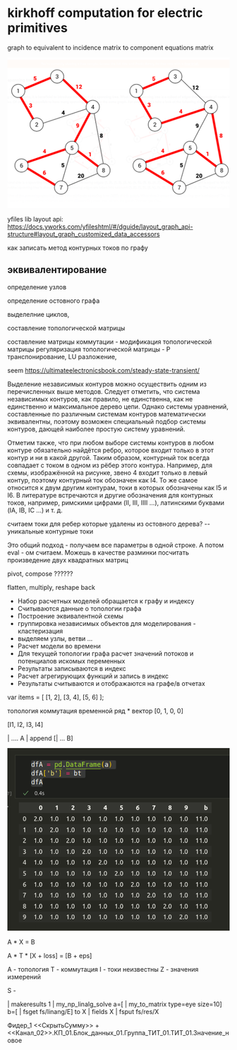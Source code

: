 # kirkhoff computation for electric primitives

graph to equivalent to incidence matrix to component equations matrix


![](2022-09-06-11-04-34.png)


yfiles lib layout api: https://docs.yworks.com/yfileshtml/#/dguide/layout_graph_api-structure#layout_graph_customized_data_accessors


как записать метод контурных токов по графу


## эквивалентирование

определение узлов

определение остовного графа

выделелние циклов, 
<!-- // идентификация контурных токов в компонентах -->
составление топологической матрицы

составление матрицы коммутации - модификация топологической матрицы
регуляризация топологической матрицы - P транспонирование, LU разложение, 

seem https://ultimateelectronicsbook.com/steady-state-transient/

Выделение независимых контуров можно осуществить одним из перечисленных выше методов. Следует отметить, что система независимых контуров, как правило, не единственна, как не единственно и максимальное дерево цепи. Однако системы уравнений, составленные по различным системам контуров математически эквивалентны, поэтому возможен специальный подбор системы контуров, дающей наиболее простую систему уравнений.



Отметим также, что при любом выборе системы контуров в любом контуре обязательно найдётся ребро, которое входит только в этот контур и ни в какой другой. Таким образом, контурный ток всегда совпадает с током в одном из рёбер этого контура. Например, для схемы, изображённой на рисунке, звено 4 входит только в левый контур, поэтому контурный ток обозначен как I4. То же самое относится к двум другим контурам, токи в которых обозначены как I5 и I6. В литературе встречаются и другие обозначения для контурных токов, например, римскими цифрами (II, III, IIII ...), латинскими буквами (IA, IB, IC ...) и т. д.


считаем токи для ребер которые удалены из остовного дерева? -- уникальные контурные токи


Это общий подход - получаем  все параметры в одной строке. А потом eval - ом считаем.
Можешь в качестве разминки посчитать произведение двух квадратных матриц


pivot, compose ??????

flatten, multiply, reshape back



- Набор расчетных моделей обращается к графу и индексу
- Считываются данные о топологии графа
- Построение эквивалентной схемы
- группировка независимых объектов для моделирования - кластеризация
- выделяем узлы, ветви …
- Расчет модели во времени
- Для текущей топологии графа расчет значений потоков и потенциалов искомых переменных
- Результаты записываются в индекс
- Расчет агрегирующих функций и запись в индекс
- Результаты считываются и отображаются на графе/в отчетах

var items = [
  [1, 2],
  [3, 4],
  [5, 6]
];

топология
коммутация
временной ряд  * вектор [0, 1, 0, 0]

[I1, I2, I3, I4]



| .... A | append [| ... B]

![](2022-09-08-15-13-06.png)



A * X = B

A * T * [X + loss] = [B + eps]

A - топология
T - коммутация
I - токи неизвестны
Z - значения измерений


S - 


| makeresults 1
| my_np_linalg_solve a=[ | my_to_matrix type=eye size=10] b=[ | fsget fs/linang/E] 
 to X | fields X | fsput fs/res/X


Фидер_1 <<СкрытьСумму>> + <<Канал_02>>.КП_01.Блок_данных_01.Группа_ТИТ_01.ТИТ_01.Значение_новое


